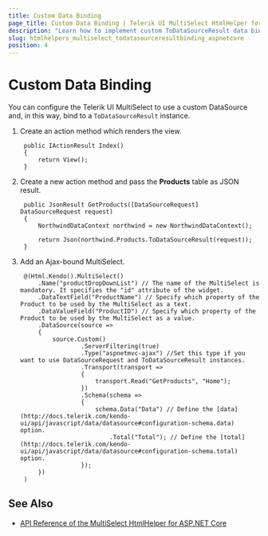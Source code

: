 ```yaml
---
title: Custom Data Binding
page_title: Custom Data Binding | Telerik UI MultiSelect HtmlHelper for ASP.NET Core
description: "Learn how to implement custom ToDataSourceResult data binding in the Telerik UI MultiSelect HtmlHelper for ASP.NET Core (MVC 6 or ASP.NET Core MVC)."
slug: htmlhelpers_multiselect_todatasourceresultbinding_aspnetcore
position: 4
---
```


# Custom Data Binding

You can configure the Telerik UI MultiSelect to use a custom DataSource and, in this way, bind to a `ToDataSourceResult` instance.

1. Create an action method which renders the view.

        public IActionResult Index()
        {
            return View();
        }

1. Create a new action method and pass the **Products** table as JSON result.

        public JsonResult GetProducts([DataSourceRequest] DataSourceRequest request)
        {
            NorthwindDataContext northwind = new NorthwindDataContext();

            return Json(northwind.Products.ToDataSourceResult(request));
        }

1. Add an Ajax-bound MultiSelect.

        @(Html.Kendo().MultiSelect()
            .Name("productDropDownList") // The name of the MultiSelect is mandatory. It specifies the "id" attribute of the widget.
            .DataTextField("ProductName") // Specify which property of the Product to be used by the MultiSelect as a text.
            .DataValueField("ProductID") // Specify which property of the Product to be used by the MultiSelect as a value.
            .DataSource(source =>
            {
                source.Custom()
                        .ServerFiltering(true)
                        .Type("aspnetmvc-ajax") //Set this type if you want to use DataSourceRequest and ToDataSourceResult instances.
                        .Transport(transport =>
                        {
                            transport.Read("GetProducts", "Home");
                        })
                        .Schema(schema =>
                        {
                            schema.Data("Data") // Define the [data](http://docs.telerik.com/kendo-ui/api/javascript/data/datasource#configuration-schema.data) option.
                                .Total("Total"); // Define the [total](http://docs.telerik.com/kendo-ui/api/javascript/data/datasource#configuration-schema.total) option.
                        });
            })
        )

## See Also

* [API Reference of the MultiSelect HtmlHelper for ASP.NET Core](/api/multiselect)
